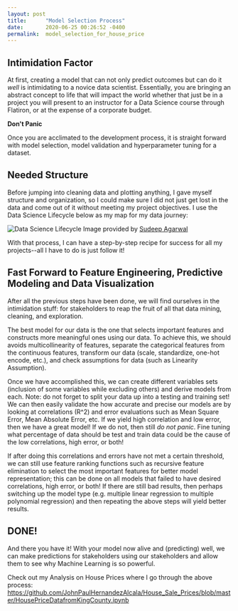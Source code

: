 ```yaml
---
layout: post
title:      "Model Selection Process"
date:       2020-06-25 00:26:52 -0400
permalink:  model_selection_for_house_price
---
```



## Intimidation Factor
At first, creating a model that can not only predict outcomes but can do it *well* is intimidating to a novice data scientist. Essentially, you are bringing an abstract concept to life that will impact the world whether that just be in a project you will present to an instructor for a Data Science course through Flatiron, or at the expense of a corporate budget.

**Don't Panic**

Once you are acclimated to the development process, it is straight forward with model selection, model validation and hyperparameter tuning for a dataset.

## Needed Structure
Before jumping into cleaning data and plotting anything, I gave myself structure and organization, so I could make sure I did not just get lost in the data and come out of it without meeting my project objectives. I use the Data Science Lifecycle below as my map for my data journey:

![Data Science Lifecycle](http://sudeep.co/images/post_images/2018-02-09-Understanding-the-Data-Science-Lifecycle/chart.png)
Image provided by [Sudeep Agarwal](http://sudeep.co/data-science/Understanding-the-Data-Science-Lifecycle/)

With that process, I can have a step-by-step recipe for success for all my projects--all I have to do is just follow it!

## Fast Forward to Feature Engineering, Predictive Modeling and Data Visualization
After all the previous steps have been done, we will find ourselves in the intimidation stuff:  for stakeholders to reap the fruit of all that data mining, cleaning, and exploration.

The best model for our data is the one that selects important features and constructs more meaningful ones using our data. To achieve this, we should avoids multicollinearity of features, separate the categorical features from the continuous features, transform our data (scale, standardize, one-hot encode, etc.), and check assumptions for data (such as Linearity Assumption). 

Once we have accomplished this, we can create different variables sets (inclusion of some variables while excluding others) and derive models from each. Note: do not forget to split your data up into a testing and training set! 
We can then easily validate the how accurate and precise our models are by looking at correlations (R^2) and error evaluations such as Mean Square Error, Mean Absolute Error, etc. If we yield high correlation and low error, then we have a great model! If we do not, then still *do not panic*. Fine tuning what percentage of data should be test and train data could be the cause of the low correlations, high error, or both! 

If after doing this correlations and errors have not met a certain threshold, we can still use feature ranking functions such as recursive feature elimination to select the most important features for better model representation; this can be done on all models that failed to have desired correlations, high error, or both!
If there are still bad results, then perhaps switching up the model type (e.g. multiple linear regression to multiple polynomial regression) and then repeating the above steps will yield better results.

## DONE!
And there you have it!
With your model now alive and (predicting) well, we can make predictions for stakeholders using our stakeholders and allow them to see why Machine Learning is so powerful.

Check out my Analysis on House Prices where I go through the above process: https://github.com/JohnPaulHernandezAlcala/House_Sale_Prices/blob/master/HousePriceDatafromKingCounty.ipynb

